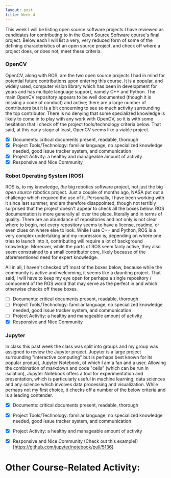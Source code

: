 ```yaml
---
layout: post
title: Week 4
---
```


This week I will be listing open source software projects I have reviewed as 
candidates for contributing to in the Open Source Software course's final 
project. Below each I will list a very, very reduced form of some of the 
defining characteristics of an open source project, and check off where a 
project does, or does not, meet these criteria.

### OpenCV
OpenCV, along with ROS, are the two open source projects I had in mind for 
potential future contributions upon entering this course. It is a popular, and 
widely used, computer vision library which has been in development for years 
and has multiple language support, namely C++ and Python. The main OpenCV 
repository appears to be well documented (though it is missing a code of 
conduct) and active; there are a large number of contributors but it is a bit
concerning to see so much activity surrounding the top contributor. There is no
denying that some specialized knowledge is likely to come in to play with any 
work with OpenCV, so it is with some hesitation that I check off the project 
tools/technology criteria below. That said, at this early stage at least, 
OpenCV seems like a viable project.

- [x] Documents: critical documents present, readable, thorough
- [x] Project Tools/Technology: familiar language, no specialized knowledge 
needed, good issue tracker system, and communication
- [x] Project Activity: a healthy and manageable amount of activity
- [x] Responsive and Nice Community 

### Robot Operating System (ROS)
ROS is, to my knowledge, *the* big robotics software project, not just the big
*open source* robotics project. Just a couple of months ago, NASA put out a 
challenge which required the use of it. Personally, I have been working with it
since last summer, and am therefore disappointed, though not terribly surprised
that the project doesn't appear to check all the boxes below. ROS documentation
is more generally all over the place, literally and in terms of quality. There 
are an abundance of repositories and not only is not clear where to begin, not
every repository seems to have a license, readme, or even clues on where else 
to look. While I use C++ and Python, ROS is a very complex undertaking and my 
impression is, depending on where one tries to launch into it, contributing 
will require a lot of background knowledge. Moreover, while the parts of ROS 
seem fairly active, they also seem constrained to a small contributor core,
likely because of the aforementioned need for expert knowledge. 

All in all, I haven't checked off most of the boxes below, because while the
community is active and welcoming, it seems like a daunting project. That said,
I will have to keep my eye open for perhaps a single repository / component of 
the ROS world that may serve as the perfect in and which otherwise checks off
these boxes.

- [ ] Documents: critical documents present, readable, thorough
- [ ] Project Tools/Technology: familiar language, no specialized knowledge 
needed, good issue tracker system, and communication
- [ ] Project Activity: a healthy and manageable amount of activity
- [x] Responsive and Nice Community 

### Jupyter
In class this past week the class was split into groups and my group was 
assigned to review the Jupyter project. Jupyter is a large project surrounding
"interactive computing" but is perhaps best known for its popular product,
Jupyter Notebook, of which I am a fan and a user. Allowing the combination of
markdown and code "cells" (which can be run in isolation), Jupyter Notebook 
offers a tool for experimentation and presentation, which is particularly 
useful in machine learning, data sciences and any science which involves data
processing and visualization. While perhaps not my first choice, it checks off
a number of the below criteria and is a leading contender.

- [x] Documents: critical documents present, readable, thorough
- [x] Project Tools/Technology: familiar language, no specialized knowledge 
needed, good issue tracker system, and communication
- [x] Project Activity: a healthy and manageable amount of activity
- [x] Responsive and Nice Community (Check out this example!)[https://github.com/jupyter/notebook/pull/5136]


# Other Course-Related Activity:
